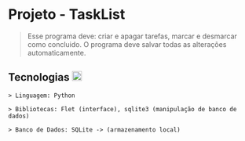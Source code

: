 # Projeto - TaskList
> Esse programa deve: criar e apagar tarefas, marcar e desmarcar como concluido. O programa deve salvar todas as alterações automaticamente. 

## Tecnologias <img width="20" src="https://cdn.jsdelivr.net/gh/devicons/devicon@latest/icons/python/python-original.svg" />
<div>  
  
    > Linguagem: Python

    > Bibliotecas: Flet (interface), sqlite3 (manipulação de banco de dados)

    > Banco de Dados: SQLite -> (armazenamento local)
</div>


